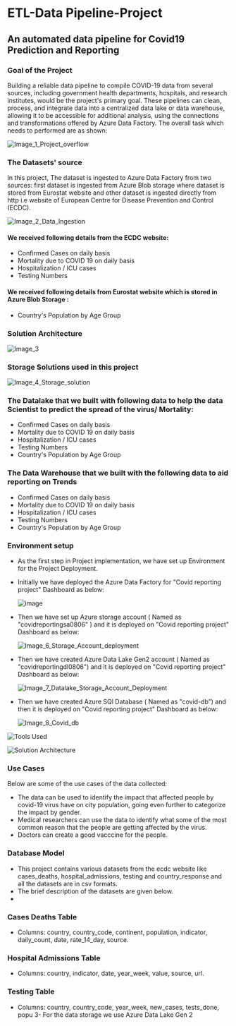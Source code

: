 # ETL-Data Pipeline-Project
## An automated data pipeline for Covid19 Prediction and Reporting

### Goal of the Project
Building a reliable data pipeline to compile COVID-19 data from several sources, including government health departments, hospitals, and research institutes, would be the project's primary goal. These pipelines can clean, process, and integrate data into a centralized data lake or data warehouse, allowing it to be accessible for additional analysis, using the connections and transformations offered by Azure Data Factory. The overall task which needs to performed are as shown:

![Image_1_Project_overflow](https://github.com/rahulingle92/COVID-19-ETL_data_pipeline/assets/44425377/94e0e6b9-118f-4299-841e-654a5f31ceb5)



### The Datasets' source
In this project, The dataset is ingested to Azure Data Factory from two sources: first dataset is ingested from Azure Blob storage where dataset is stored from Eurostat website and other dataset is ingested directly from http i.e website of European Centre for Disease Prevention and Control (ECDC). 

![Image_2_Data_Ingestion](https://github.com/rahulingle92/COVID-19-ETL_data_pipeline/assets/44425377/d9adad45-d4c2-410e-b6bc-869570f564f0)

#### We received following details  from the ECDC  website:
 * Confirmed Cases on daily basis
 * Mortality due to COVID 19 on daily basis
 * Hospitalization / ICU cases
 * Testing Numbers
   
#### We received  following details from Eurostat website which is stored in Azure Blob Storage :
 * Country's Population by Age Group

### Solution Architecture 

![Image_3](https://github.com/rahulingle92/COVID-19-ETL_data_pipeline/assets/44425377/3da3bd9f-6af5-44a4-8483-2739296fa938)

### Storage Solutions used in this project

![Image_4_Storage_solution](https://github.com/rahulingle92/COVID-19-ETL_data_pipeline/assets/44425377/8b70aa2a-352f-4c28-8dac-a73a13c5fae6)



### The Datalake that we built with following data to help the data Scientist to predict the spread of the virus/ Mortality:
 * Confirmed Cases on daily basis
 * Mortality due to COVID 19 on daily basis
 * Hospitalization / ICU cases
 * Testing Numbers
 * Country's Population by Age Group
### The Data Warehouse that we built with the following data to aid reporting on Trends
 * Confirmed Cases on daily basis
 * Mortality due to COVID 19 on daily basis
 * Hospitalization / ICU cases
 * Testing Numbers
 * Country's Population by Age Group

### Environment setup
 * As the first step in Project implementation, we have set up Environment for the Project Deployment.
 * Initially we have deployed the Azure Data Factory for "Covid reporting project" Dashboard as below:

   ![image](https://github.com/rahulingle92/COVID-19-ETL_data_pipeline/assets/44425377/cd4925b1-de05-45d3-a95b-a154f586f02b)

* Then we have set up Azure storage account ( Named as "covidreportingsa0806" ) and it is deployed on "Covid reporting project" Dashboard as below:

  ![Image_6_Storage_Account_deployment](https://github.com/rahulingle92/COVID-19-ETL_data_pipeline/assets/44425377/429fabf7-1593-4d7b-bb54-dbdf12730f0b)

* Then we have created Azure Data Lake Gen2 account ( Named as "covidreportingdl0806") and it is deployed on "Covid reporting project" Dashboard as below:

  ![Image_7_Datalake_Storage_Account_Deployment](https://github.com/rahulingle92/COVID-19-ETL_data_pipeline/assets/44425377/2e617d91-eb82-4898-83e3-eda1ebb3e365)

* Then we have created Azure SQl Database ( Named as "covid-db") and then it is deployed on "Covid reporting project" Dashboard as below:

  ![Image_8_Covid_db](https://github.com/rahulingle92/COVID-19-ETL_data_pipeline/assets/44425377/a68b4282-9eec-4309-aa8c-31309ed81047)





 
   
![Tools Used](https://github.com/rahulingle92/COVID-19-ETL_data_pipeline/assets/44425377/eb9c40aa-5617-41c9-987e-b3ff71d239ed)

![Solution Architecture](https://github.com/rahulingle92/COVID-19-ETL_data_pipeline/assets/44425377/088e9576-68a7-49a3-9972-09332e99ce76)

### Use Cases
Below are some of the use cases of the data collected:
- The data can be used to identify the impact that affected people by covid-19 virus have on city population, going even further to categorize the impact by gender.
- Medical researchers can use the data to identify what some of the most common reason that the people are getting affected by the virus.
- Doctors can create a good vacccine for the people.

### Database Model
- This project contains various datasets from the ecdc website like cases_deaths, hospital_admissions, testing and country_response and all the datasets are in csv formats.
- The brief description of the datasets are given below.
- 
### Cases Deaths Table

- Columns: country, country_code, continent, population, indicator, daily_count, date, rate_14_day, source.

### Hospital Admissions Table

- Columns: country, indicator, date, year_week, value, source, url.

### Testing Table

- Columns: country, country_code, year_week, new_cases, tests_done, popu
3- For the data storage we use Azure Data Lake Gen 2
